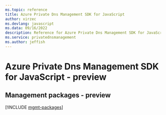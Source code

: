 ```yaml
---
ms.topic: reference
title: Azure Private Dns Management SDK for JavaScript
author: xirzec
ms.devlang: javascript
ms.data: 09/16/2022
description: Reference for Azure Private Dns Management SDK for JavaScript
ms.service: privatednsmanagement
ms.author: jeffish
---
```

# Azure Private Dns Management SDK for JavaScript - preview

## Management packages - preview
[!INCLUDE [mgmt-packages](private-dns-management-mgmt-index.md)]
